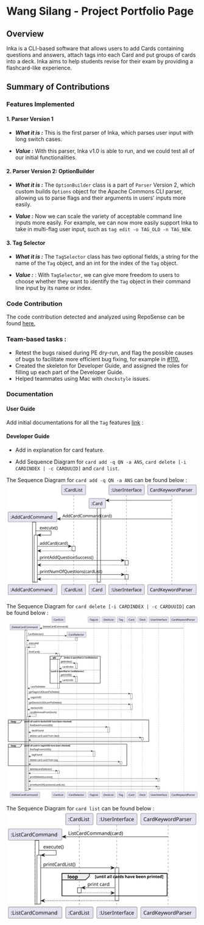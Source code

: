 # Wang Silang - Project Portfolio Page

## Overview

Inka is a CLI-based software that allows users to add Cards containing questions and answers, attach tags into each Card
and put groups of cards into a deck. Inka aims to help students revise for their exam by providing a flashcard-like
experience.

## Summary of Contributions

### Features Implemented

#### 1. Parser Version 1

- ***What it is :***
  This is the first parser of Inka, which parses user input with long switch cases.

- ***Value :***
  With this parser, Inka v1.0 is able to run, and we could test all of our initial functionalities.

#### 2. Parser Version 2: OptionBuilder

- ***What it is :*** 
  The `OptionBuilder` class is a part of `Parser` Version 2, which custom builds `Options` object for the Apache Commons CLI parser, 
  allowing us to parse flags and their arguments in users' inputs more easily.

- ***Value :*** 
  Now we can scale the variety of acceptable command line inputs more easily. For example, we can now more easily support Inka to 
  take in multi-flag user input, such as `tag edit -o TAG_OLD -n TAG_NEW`.

#### 3. Tag Selector

- ***What it is :***
  The `TagSelector` class has two optional fields, a string for the name of the `Tag` object, and an int for the index of the `Tag` 
  object. 

- ***Value :*** : 
  With `TagSelector`, we can give more freedom to users to choose whether they want to identify the `Tag` object in their command line
  input by its name or index.

### Code Contribution

The code contribution detected and analyzed using RepoSense can be
found [here.](https://nus-cs2113-ay2223s2.github.io/tp-dashboard/?search=Wang&sort=groupTitle&sortWithin=title&timeframe=commit&mergegroup=&groupSelect=groupByRepos&breakdown=true&checkedFileTypes=docs~test-code~other~functional-code&since=2023-02-17&tabOpen=true&tabType=authorship&tabAuthor=JangusRoundstone&tabRepo=AY2223S2-CS2113-F10-1%2Ftp%5Bmaster%5D&authorshipIsMergeGroup=false&authorshipFileTypes=docs~test-code~functional-code&authorshipIsBinaryFileTypeChecked=false&authorshipIsIgnoredFilesChecked=false)

### Team-based tasks :

- Retest the bugs raised during PE dry-run, and flag the possible causes of bugs to facilitate more efficient bug fixing, for example in
[#110.](https://github.com/AY2223S2-CS2113-F10-1/tp/issues/110)
- Created the skeleton for Developer Guide, and assigned the roles for filling up each part of the Developer Guide.
- Helped teammates using Mac with `checkstyle` issues.

### Documentation

#### User Guide

Add initial documentations for all the `Tag` features [link](https://github.com/AY2223S2-CS2113-F10-1/tp/pull/91/files) :

#### Developer Guide

- Add in explanation for card feature. 

- Add Sequence Diagram for `card add -q QN -a ANS`, `card delete [-i CARDINDEX | -c CARDUUID]` and `card list`.

The Sequence Diagram for `card add -q QN -a ANS` can be found below :
![Card Add Sequence Diagram](../img/CardAddSequence.svg)

The Sequence Diagram for `card delete [-i CARDINDEX | -c CARDUUID]` can be found below :
![Card Delete Sequence Diagram](../img/CardDeleteSequence.svg)

The Sequence Diagram for `card list` can be found below :
![Card List Sequence Diagram](../img/CardListSequence.svg)








